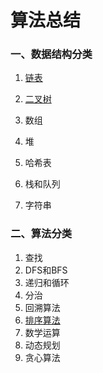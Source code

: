 # 算法总结

### 一、数据结构分类

1. [链表](https://github.com/KeyNGAdnil/accumulate/tree/master/算法库/链表.md)

2. [二叉树](https://github.com/KeyNGAdnil/accumulate/tree/master/算法库/二叉树.md)

3. 数组

4. 堆

5. 哈希表

6. 栈和队列

7. 字符串

### 二、算法分类

1. 查找
2. DFS和BFS
3. 递归和循环
4. 分治
5. 回溯算法
6. [排序算法](https://github.com/KeyNGAdnil/accumulate/blob/master/算法库/排序算法.md)
7. 数学运算
8. 动态规划
9. 贪心算法